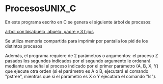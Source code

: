 # ProcesosUNIX_C
En este programa escrito en C se genera el siguiente árbol de procesos:

[árbol con bisabuelo, abuelo, padre y 3 hijos](resources/arbol.png)

Se utiliza memoria compartida para imprimir por pantalla los pid de los distintos procesos

Además, el programa requiere de 2 parámetros o argumentos: el proceso Z pasados los segundos indicados por el segundo argumento le ordenará mediante una señal al proceso indicado por el primer parámetro (A, B, X, Y) que ejecute otra orden (si el parámetro es A o B, ejecutará el comando "pstree", mientras que si el parámetro es X o Y ejecutará el comando "ls").
